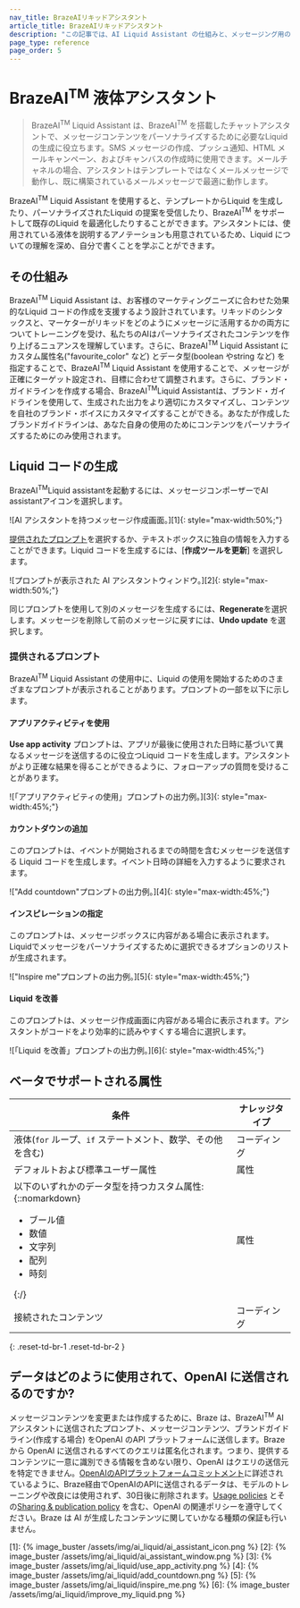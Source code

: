 ```yaml
---
nav_title: BrazeAIリキッドアシスタント
article_title: BrazeAIリキッドアシスタント
description: "この記事では、AI Liquid Assistant の仕組みと、メッセージング用のLiquid スニペットを生成するためのAI Liquid Assistant の使用方法について説明します。"
page_type: reference
page_order: 5
---
```


# BrazeAI<sup>TM</sup> 液体アシスタント

> BrazeAI<sup>TM</sup> Liquid Assistant は、BrazeAI<sup>TM</sup> を搭載したチャットアシスタントで、メッセージコンテンツをパーソナライズするために必要なLiquid の生成に役立ちます。SMS メッセージの作成、プッシュ通知、HTML メールキャンペーン、およびキャンバスの作成時に使用できます。メールチャネルの場合、アシスタントはテンプレートではなくメールメッセージで動作し、既に構築されているメールメッセージで最適に動作します。

BrazeAI<sup>TM</sup> Liquid Assistant を使用すると、テンプレートからLiquid を生成したり、パーソナライズされたLiquid の提案を受信したり、BrazeAI<sup>TM</sup> をサポートして既存のLiquid を最適化したりすることができます。アシスタントには、使用されている液体を説明するアノテーションも用意されているため、Liquid についての理解を深め、自分で書くことを学ぶことができます。

## その仕組み

BrazeAI<sup>TM</sup> Liquid Assistant は、お客様のマーケティングニーズに合わせた効果的なLiquid コードの作成を支援するよう設計されています。リキッドのシンタックスと、マーケターがリキッドをどのようにメッセージに活用するかの両方についてトレーニングを受け、私たちのAIはパーソナライズされたコンテンツを作り上げるニュアンスを理解しています。さらに、BrazeAI<sup>TM</sup> Liquid Assistant にカスタム属性名("favourite_color" など) とデータ型(boolean やstring など) を指定することで、BrazeAI<sup>TM</sup> Liquid Assistant を使用することで、メッセージが正確にターゲット設定され、目標に合わせて調整されます。さらに、ブランド・ガイドラインを作成する場合、BrazeAI<sup>TM</sup>Liquid Assistantは、ブランド・ガイドラインを使用して、生成された出力をより適切にカスタマイズし、コンテンツを自社のブランド・ボイスにカスタマイズすることができる。あなたが作成したブランドガイドラインは、あなた自身の使用のためにコンテンツをパーソナライズするためにのみ使用されます。 

## Liquid コードの生成

BrazeAI<sup>TM</sup>Liquid assistantを起動するには、メッセージコンポーザーでAI assistantアイコンを選択します。

![AI アシスタントを持つメッセージ作成画面。][1]{: style="max-width:50%;"}

[提供されたプロンプト](#provided-prompts)を選択するか、テキストボックスに独自の情報を入力することができます。Liquid コードを生成するには、\[**作成ツールを更新**] を選択します。

![プロンプトが表示された AI アシスタントウィンドウ。][2]{: style="max-width:50%;"}
 
同じプロンプトを使用して別のメッセージを生成するには、**Regenerate**を選択します。メッセージを削除して前のメッセージに戻すには、**Undo update** を選択します。

### 提供されるプロンプト

BrazeAI<sup>TM</sup> Liquid Assistant の使用中に、Liquid の使用を開始するためのさまざまなプロンプトが表示されることがあります。プロンプトの一部を以下に示します。

#### アプリアクティビティを使用

**Use app activity** プロンプトは、アプリが最後に使用された日時に基づいて異なるメッセージを送信するのに役立つLiquid コードを生成します。アシスタントがより正確な結果を得ることができるように、フォローアップの質問を受けることがあります。

![「アプリアクティビティの使用」プロンプトの出力例。][3]{: style="max-width:45%;"}

#### カウントダウンの追加

このプロンプトは、イベントが開始されるまでの時間を含むメッセージを送信する Liquid コードを生成します。イベント日時の詳細を入力するように要求されます。

!["Add countdown"プロンプトの出力例。][4]{: style="max-width:45%;"}

#### インスピレーションの指定

このプロンプトは、メッセージボックスに内容がある場合に表示されます。Liquidでメッセージをパーソナライズするために選択できるオプションのリストが生成されます。 

!["Inspire me"プロンプトの出力例。][5]{: style="max-width:45%;"}

#### Liquid を改善

このプロンプトは、メッセージ作成画面に内容がある場合に表示されます。アシスタントがコードをより効率的に読みやすくする場合に選択します。

![「Liquid を改善」プロンプトの出力例。][6]{: style="max-width:45%;"}

## ベータでサポートされる属性

| 条件 | ナレッジタイプ |
| - | - |
| 液体(`for` ループ、`if` ステートメント、数学、その他を含む) | コーディング|
| デフォルトおよび標準ユーザー属性| 属性|
| 以下のいずれかのデータ型を持つカスタム属性: {::nomarkdown}<ul><li>ブール値</li><li>数値</li><li>文字列</li><li>配列</li><li>時刻</li></ul>{:/} | 属性 |
| 接続されたコンテンツ| コーディング|
{: .reset-td-br-1 .reset-td-br-2 }

## データはどのように使用されて、OpenAI に送信されるのですか?

メッセージコンテンツを変更または作成するために、Braze は、BrazeAI<sup>TM</sup> AI アシスタントに送信されたプロンプト、メッセージコンテンツ、ブランドガイドライン(作成する場合) をOpenAI のAPI プラットフォームに送信します。Braze から OpenAI に送信されるすべてのクエリは匿名化されます。つまり、提供するコンテンツに一意に識別できる情報を含めない限り、OpenAI はクエリの送信元を特定できません。[OpenAIのAPIプラットフォームコミットメント](https://openai.com/policies/api-data-usage-policies)に詳述されているように、Braze経由でOpenAIのAPIに送信されるデータは、モデルのトレーニングや改良には使用されず、30日後に削除されます。[Usage policies](https://openai.com/policies/usage-policies) とその[Sharing & publication policy](https://openai.com/policies/sharing-publication-policy) を含む、OpenAI の関連ポリシーを遵守してください。Braze は AI が生成したコンテンツに関していかなる種類の保証も行いません。

[1]: {% image_buster /assets/img/ai_liquid/ai_assistant_icon.png %}
[2]: {% image_buster /assets/img/ai_liquid/ai_assistant_window.png %}
[3]: {% image_buster /assets/img/ai_liquid/use_app_activity.png %}
[4]: {% image_buster /assets/img/ai_liquid/add_countdown.png %}
[5]: {% image_buster /assets/img/ai_liquid/inspire_me.png %}
[6]: {% image_buster /assets/img/ai_liquid/improve_my_liquid.png %}
